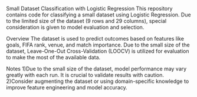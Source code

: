 Small Dataset Classification with Logistic Regression
This repository contains code for classifying a small dataset using Logistic Regression. Due to the limited size of the dataset (9 rows and 29 columns), special consideration is given to model evaluation and selection.

Overview
The dataset is used to predict outcomes based on features like goals, FIFA rank, venue, and match importance. Due to the small size of the dataset, Leave-One-Out Cross-Validation (LOOCV) is utilized for evaluation to make the most of the available data.

Notes
1)Due to the small size of the dataset, model performance may vary greatly with each run. It is crucial to validate results with caution.
2)Consider augmenting the dataset or using domain-specific knowledge to improve feature engineering and model accuracy.
